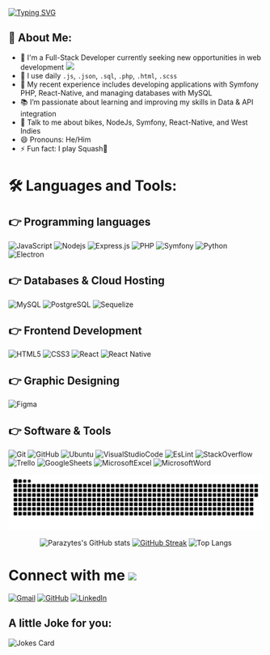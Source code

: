 [![Typing SVG](https://readme-typing-svg.herokuapp.com?lines=Hey+!+It's+Parazytes+!;I'm+a+Full-Stack+Developer;And+I+Love+Squash+%F0%9F%8E%BE)](https://git.io/typing-svg)

## 🤵 About Me:

- 🏦 I'm a Full-Stack Developer currently seeking new opportunities in web development
      <img src="https://media.giphy.com/media/WUlplcMpOCEmTGBtBW/giphy.gif" width="30">
- 🤔 I use daily `.js`, `.json`, `.sql`, `.php`, `.html`, `.scss`
- 🌱 My recent experience includes developing applications with Symfony PHP, React-Native, and managing databases with MySQL
- 📚 I’m passionate about learning and improving my skills in Data & API integration
- 💬 Talk to me about bikes, NodeJs, Symfony, React-Native, and West Indies
- 😄 Pronouns: He/Him
- ⚡ Fun fact: I play Squash🎾

# 🛠️ Languages and Tools:

## 👉 Programming languages

![JavaScript](https://img.shields.io/badge/JavaScript-F7DF1E?style=flat-square&logo=javascript&logoColor=black)
![Nodejs](https://img.shields.io/badge/Node.js-43853D?style=flat-square&logo=node.js&logoColor=white)
![Express.js](https://img.shields.io/badge/Express.js-404D59?style=flat-square)
![PHP](https://img.shields.io/badge/PHP-777BB4?style=flat-square&logo=php&logoColor=white)
![Symfony](https://img.shields.io/badge/Symfony-000000?style=flat-square&logo=symfony&logoColor=white)
![Python](https://img.shields.io/badge/Python-3776AB?style=flat-square&logo=python&logoColor=white)
![Electron](https://img.shields.io/badge/Electron-47848F?style=flat-square&logo=electron&logoColor=white)


## 👉 Databases & Cloud Hosting

![MySQL](https://img.shields.io/badge/MySQL-00758F?style=flat-square&logo=mysql&logoColor=white)
![PostgreSQL](https://img.shields.io/badge/PostgreSQL-316192?style=flat-square&logo=postgresql&logoColor=white)
![Sequelize](https://img.shields.io/badge/sequelize-black?style=flat-square&logo=sequelize)

## 👉 Frontend Development

![HTML5](https://img.shields.io/badge/HTML-239120?style=flat-square&logo=html5&logoColor=white)
![CSS3](https://img.shields.io/badge/CSS3-1572B6?style=flat-square&logo=css3&logoColor=white)
![React](https://img.shields.io/badge/React-61DAFB?style=flat-square&logo=react&logoColor=black)
![React Native](https://img.shields.io/badge/React%20Native-61DAFB?style=flat-square&logo=react&logoColor=black)


## 👉 Graphic Designing

![Figma](https://img.shields.io/badge/Figma-F24E1E?style=flat-square&logo=figma&logoColor=white)

## 👉 Software & Tools

![Git](https://img.shields.io/badge/-Git-black?style=flat-square&logo=git)
![GitHub](https://img.shields.io/badge/GitHub-100000?style=flat-square&logo=github&logoColor=white)
![Ubuntu](https://img.shields.io/badge/-Ubuntu-black?style=flat-square&logo=ubuntu)
![VisualStudioCode](https://img.shields.io/badge/Visual%20Studio%20Code-0078d7.svg?logo=visual-studio-code&logoColor=white)
![EsLint](https://img.shields.io/badge/eslint-3A33D1?style=flat-square&logo=eslint&logoColor=white)
![StackOverflow](https://img.shields.io/badge/-Stack%20Overflow-FE7A16?logo=stack-overflow&logoColor=white)
![Trello](https://img.shields.io/badge/Trello-0052CC?style=flat-square&logo=trello&logoColor=white)
![GoogleSheets](https://img.shields.io/badge/Google%20Sheets%20-%2334A853.svg?logo=google%20sheets&logoColor=white)
![MicrosoftExcel](https://img.shields.io/badge/Microsoft_Excel-217346?style=flat-square&logo=microsoft-excel&logoColor=white)
![MicrosoftWord](https://img.shields.io/badge/Microsoft_Word-2B579A?style=flat-square&logo=microsoft-word&logoColor=white)

<div align="center">
<img src="./snake.svg" alt="Snake game"/>

![Parazytes's GitHub stats](https://github-readme-stats.vercel.app/api?username=parazytes&show_icons=true&&theme=dracula)
[![GitHub Streak](https://github-readme-streak-stats.herokuapp.com/?user=parazytes)](https://git.io/streak-stats)
![Top Langs](https://github-readme-stats.vercel.app/api/top-langs/?username=parazytes&show_icons=true&&theme=dracula&layout=compact)

</div>

# Connect with me <img src='https://raw.githubusercontent.com/ShahriarShafin/ShahriarShafin/main/Assets/handshake.gif' width="75px">

<a href="mailto:clem.raymond.dev@gmail.com"><img src="https://logospng.org/download/gmail/logo-gmail-2048.png" width="75px" alt="Gmail"/></a>
<a href="https://github.com/Parazytes"><img src="https://github.githubassets.com/images/modules/logos_page/Octocat.png" width="75px" alt="GitHub"/></a>
<a href="https://linkedin.com/in/clémentRaymond"><img src="https://logospng.org/download/linkedin/logo-linkedin-icon-1536.png" width="75px" alt="LinkedIn"/></a>

## A little Joke for you:
<img src="https://readme-jokes.vercel.app/api" alt="Jokes Card" />
